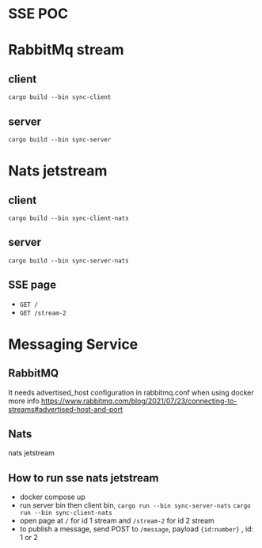 # SSE POC

# RabbitMq stream 
## client
`cargo build --bin sync-client`
## server
`cargo build --bin sync-server`


# Nats jetstream
## client
`cargo build --bin sync-client-nats`
## server
`cargo build --bin sync-server-nats`
## SSE page
- `GET /`
- `GET /stream-2`

# Messaging Service
## RabbitMQ 
It needs advertised_host configuration in rabbitmq.conf when using docker
more info https://www.rabbitmq.com/blog/2021/07/23/connecting-to-streams#advertised-host-and-port
## Nats
nats jetstream

## How to run sse nats jetstream
- docker compose up
- run server bin then client bin, `cargo run --bin sync-server-nats` `cargo run --bin sync-client-nats`
- open page at `/` for id 1 stream and `/stream-2` for id 2 stream
- to publish a message, send POST to `/message`, payload `{id:number}` , id: 1 or 2

